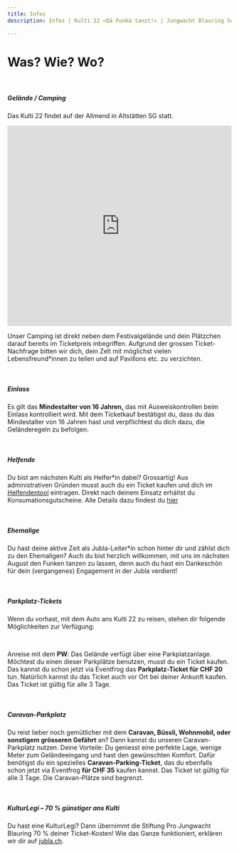 ```yaml
---
title: Infos
description: Infos | Kulti 22 «Dä Funkä tanzt!» | Jungwacht Blauring Schweiz

---
```

# Was? Wie? Wo?

<br />

##### **Gelände / Camping**

Das Kulti 22 findet auf der Allmend in Altstätten SG statt.

<iframe src="https://www.google.com/maps/embed?pb=!1m18!1m12!1m3!1d4390.093620648018!2d9.549329429221917!3d47.364728723407794!2m3!1f0!2f0!3f0!3m2!1i1024!2i768!4f13.1!3m3!1m2!1s0x479b179aeb06e26f%3A0xd477487af2a0cf3a!2sAllmend%20Rheintal!5e0!3m2!1sde!2sch!4v1636120669188!5m2!1sde!2sch" width="100%" height="450" style="border:0;" allowfullscreen="" loading="lazy"></iframe>

<br />

Unser Camping ist direkt neben dem Festivalgelände und dein Plätzchen darauf bereits im Ticketpreis inbegriffen. Aufgrund der grossen Ticket-Nachfrage bitten wir dich, dein Zelt mit möglichst vielen Lebensfreund*innen zu teilen und auf Pavillons etc. zu verzichten.

<br />

##### **Einlass**

Es gilt das **Mindestalter von 16 Jahren,** das mit Ausweiskontrollen beim Einlass kontrolliert wird. Mit dem Ticketkauf bestätigst du, dass du das Mindestalter von 16 Jahren hast und verpflichtest du dich dazu, die Geländeregeln zu befolgen.

<br />

##### **Helfende**

Du bist am nächsten Kulti als Helfer*in dabei? Grossartig! Aus administrativen Gründen musst auch du ein Ticket kaufen und dich im [Helfendentool](https://www.kulti22.ch/helfende "Helfendentool") eintragen. Direkt nach deinem Einsatz erhältst du Konsumationsgutscheine. Alle Details dazu findest du [hier](www.kulti22.ch/helfende)

<br />

##### **Ehemalige**

Du hast deine aktive Zeit als Jubla-Leiter*in schon hinter dir und zählst dich zu den Ehemaligen? Auch du bist herzlich willkommen, mit uns im nächsten August den Funken tanzen zu lassen, denn auch du hast ein Dankeschön für dein (vergangenes) Engagement in der Jubla verdient!

<br />

##### **Parkplatz-Tickets**

Wenn du vorhast, mit dem Auto ans Kulti 22 zu reisen, stehen dir folgende Möglichkeiten zur Verfügung:

<br />

Anreise mit dem **PW**: Das Gelände verfügt über eine Parkplatzanlage. Möchtest du einen dieser Parkplätze benutzen, musst du ein Ticket kaufen. Das kannst du schon jetzt via Eventfrog das **Parkplatz-Ticket für CHF 20** tun. Natürlich kannst du das Ticket auch vor Ort bei deiner Ankunft kaufen. Das Ticket ist gültig für alle 3 Tage.

<br />

##### **Caravan-Parkplatz**

Du reist lieber noch gemütlicher mit dem **Caravan, Büssli, Wohnmobil, oder sonstigem grösseren Gefährt** an? Dann kannst du unseren Caravan-Parkplatz  nutzen. Deine Vorteile: Du geniesst eine perfekte Lage, wenige Meter zum Geländeeingang und hast den gewünschten Komfort. Dafür benötigst du ein spezielles **Caravan-Parking-Ticket**, das du ebenfalls schon jetzt via Eventfrog **für CHF 35** kaufen kannst. Das Ticket ist gültig für alle 3 Tage. Die Caravan-Plätze sind begrenzt.

<br />

##### **KulturLegi – 70 % günstiger ans Kulti**

Du hast eine KulturLegi? Dann übernimmt die Stiftung Pro Jungwacht Blauring 70 % deiner Ticket-Kosten! Wie das Ganze funktioniert, erklären wir dir auf [jubla.ch](https://www.jubla.ch/mitglieder/verband/stiftung/kulturlegi/ "jubla.ch").